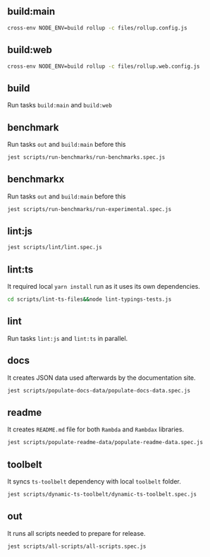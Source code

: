 ## build:main

```bash
cross-env NODE_ENV=build rollup -c files/rollup.config.js
```

## build:web

```bash
cross-env NODE_ENV=build rollup -c files/rollup.web.config.js
```

## build

Run tasks `build:main` and `build:web`

## benchmark

Run tasks `out` and `build:main` before this

```bash
jest scripts/run-benchmarks/run-benchmarks.spec.js
```

## benchmarkx

Run tasks `out` and `build:main` before this

```bash
jest scripts/run-benchmarks/run-experimental.spec.js
```

## lint:js

```bash
jest scripts/lint/lint.spec.js
```

## lint:ts

It required local `yarn install` run as it uses its own dependencies.

```bash
cd scripts/lint-ts-files&&node lint-typings-tests.js
```

## lint

Run tasks `lint:js` and `lint:ts` in parallel.

## docs

It creates JSON data used afterwards by the documentation site.

```bash
jest scripts/populate-docs-data/populate-docs-data.spec.js
```

## readme

It creates `README.md` file for both `Rambda` and `Rambdax` libraries.

```bash
jest scripts/populate-readme-data/populate-readme-data.spec.js
```

## toolbelt

It syncs `ts-toolbelt` dependency with local `toolbelt` folder.

```bash
jest scripts/dynamic-ts-toolbelt/dynamic-ts-toolbelt.spec.js
```

## out

It runs all scripts needed to prepare for release.

```bash
jest scripts/all-scripts/all-scripts.spec.js
```
